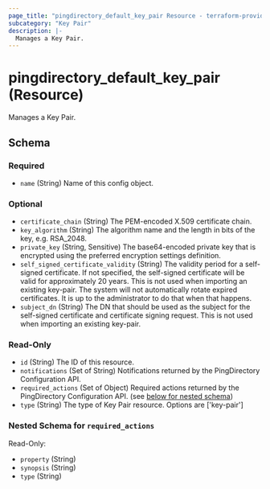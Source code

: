 ```yaml
---
page_title: "pingdirectory_default_key_pair Resource - terraform-provider-pingdirectory"
subcategory: "Key Pair"
description: |-
  Manages a Key Pair.
---
```


# pingdirectory_default_key_pair (Resource)

Manages a Key Pair.



<!-- schema generated by tfplugindocs -->
## Schema

### Required

- `name` (String) Name of this config object.

### Optional

- `certificate_chain` (String) The PEM-encoded X.509 certificate chain.
- `key_algorithm` (String) The algorithm name and the length in bits of the key, e.g. RSA_2048.
- `private_key` (String, Sensitive) The base64-encoded private key that is encrypted using the preferred encryption settings definition.
- `self_signed_certificate_validity` (String) The validity period for a self-signed certificate. If not specified, the self-signed certificate will be valid for approximately 20 years. This is not used when importing an existing key-pair. The system will not automatically rotate expired certificates. It is up to the administrator to do that when that happens.
- `subject_dn` (String) The DN that should be used as the subject for the self-signed certificate and certificate signing request. This is not used when importing an existing key-pair.

### Read-Only

- `id` (String) The ID of this resource.
- `notifications` (Set of String) Notifications returned by the PingDirectory Configuration API.
- `required_actions` (Set of Object) Required actions returned by the PingDirectory Configuration API. (see [below for nested schema](#nestedatt--required_actions))
- `type` (String) The type of Key Pair resource. Options are ['key-pair']

<a id="nestedatt--required_actions"></a>
### Nested Schema for `required_actions`

Read-Only:

- `property` (String)
- `synopsis` (String)
- `type` (String)



